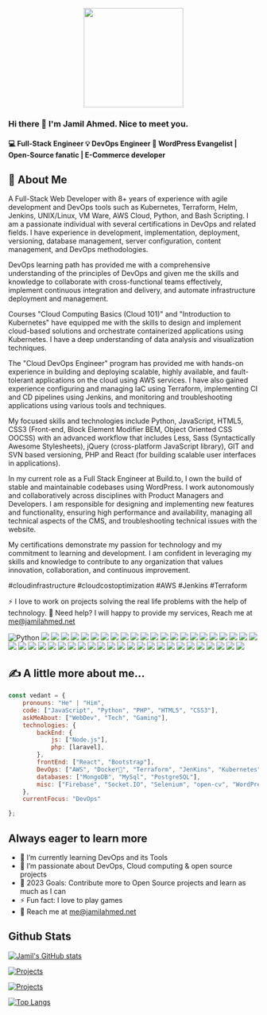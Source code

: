 <p align="center"><img style="text-align:center;" src="https://camo.githubusercontent.com/62da68eb62b1e5f175f7d1f0191dd89a653d7908feb22d37d4a0ab07365d6791/68747470733a2f2f6d656469612e67697068792e636f6d2f6d656469612f4d3967624264396e6244724f5475314d71782f67697068792e676966" width=200></p>

### Hi there 👋 I'm Jamil Ahmed. Nice to meet you.

#### 💻 Full-Stack Engineer 💡 DevOps Engineer 📢 WordPress Evangelist | Open-Source fanatic | E-Commerce developer

## 🚀 About Me
A Full-Stack Web Developer with 8+ years of experience with agile development and DevOps tools such as Kubernetes, Terraform, Helm, Jenkins, UNIX/Linux, VM Ware, AWS Cloud, Python, and Bash Scripting. I am a passionate individual with several certifications in DevOps and related fields. I have experience in development, implementation, deployment, versioning, database management, server configuration, content management, and DevOps methodologies. 

DevOps learning path has provided me with a comprehensive understanding of the principles of DevOps and given me the skills and knowledge to collaborate with cross-functional teams effectively, implement continuous integration and delivery, and automate infrastructure deployment and management.

Courses "Cloud Computing Basics (Cloud 101)" and "Introduction to Kubernetes" have equipped me with the skills to design and implement cloud-based solutions and orchestrate containerized applications using Kubernetes. I have a deep understanding of data analysis and visualization techniques. 

The "Cloud DevOps Engineer" program has provided me with hands-on experience in building and deploying scalable, highly available, and fault-tolerant applications on the cloud using AWS services. I have also gained experience configuring and managing IaC using Terraform, implementing CI and CD pipelines using Jenkins, and monitoring and troubleshooting applications using various tools and techniques.

My focused skills and technologies include Python, JavaScript, HTML5, CSS3 (Front-end, Block Element Modifier BEM, Object Oriented CSS OOCSS) with an advanced workflow that includes Less, Sass (Syntactically Awesome Stylesheets), jQuery (cross-platform JavaScript library), GIT and SVN based versioning, PHP and React (for building scalable user interfaces in applications).

In my current role as a Full Stack Engineer at Build.to, I own the build of stable and maintainable codebases using WordPress. I work autonomously and collaboratively across disciplines with Product Managers and Developers. I am responsible for designing and implementing new features and functionality, ensuring high performance and availability, managing all technical aspects of the CMS, and troubleshooting technical issues with the website.

My certifications demonstrate my passion for technology and my commitment to learning and development. I am confident in leveraging my skills and knowledge to contribute to any organization that values innovation, collaboration, and continuous improvement.

#cloudinfrastructure #cloudcostoptimization #AWS #Jenkins #Terraform

⚡ I love to work on projects solving the real life problems with the help of technology. 💬 Need help? I will happy to provide my services, Reach me at me@jamilahmed.net


![Python](https://img.shields.io/badge/Python-3776AB?style=for-the-badge&logo=python&logoColor=white)
![](https://img.shields.io/badge/JavaScript-F7DF1E?style=for-the-badge&logo=javascript&logoColor=black)
![](https://img.shields.io/badge/HTML5-E34F26?style=for-the-badge&logo=html5&logoColor=white)
![](https://img.shields.io/badge/CSS3-1572B6?style=for-the-badge&logo=css3&logoColor=white)
![](https://img.shields.io/badge/Sass-CC6699?style=for-the-badge&logo=sass&logoColor=white)
![](https://img.shields.io/badge/PHP-777BB4?style=for-the-badge&logo=php&logoColor=white)
![](https://img.shields.io/badge/Shell_Script-121011?style=for-the-badge&logo=gnu-bash&logoColor=white)
![](https://img.shields.io/badge/React_Native-20232A?style=for-the-badge&logo=react&logoColor=61DAFB)
![](https://img.shields.io/badge/MongoDB-4EA94B?style=for-the-badge&logo=mongodb&logoColor=white)
![](https://img.shields.io/badge/Express.js-404D59?style=for-the-badge)
![](https://img.shields.io/badge/React-20232A?style=for-the-badge&logo=react&logoColor=61DAFB)
![](https://img.shields.io/badge/Node.js-43853D?style=for-the-badge&logo=node.js&logoColor=white)
![](https://img.shields.io/badge/npm-CB3837?style=for-the-badge&logo=npm&logoColor=white)
![](https://img.shields.io/badge/Bootstrap-563D7C?style=for-the-badge&logo=bootstrap&logoColor=white)
![](https://img.shields.io/badge/Material--UI-0081CB?style=for-the-badge&logo=material-ui&logoColor=white)
![](https://img.shields.io/badge/jQuery-0769AD?style=for-the-badge&logo=jquery&logoColor=white)
![](https://img.shields.io/badge/Laravel-FF2D20?style=for-the-badge&logo=laravel&logoColor=white)
![](https://img.shields.io/badge/MySQL-00000F?style=for-the-badge&logo=mysql&logoColor=white)
![](https://img.shields.io/badge/MongoDB-4EA94B?style=for-the-badge&logo=mongodb&logoColor=white)
![](https://img.shields.io/badge/Heroku-430098?style=for-the-badge&logo=heroku&logoColor=white)
![](https://img.shields.io/badge/Amazon_AWS-FF9900?style=for-the-badge&logo=amazonaws&logoColor=white)
![](https://img.shields.io/badge/Google_Cloud-4285F4?style=for-the-badge&logo=google-cloud&logoColor=white)
![](https://img.shields.io/badge/GitHub_Actions-2088FF?style=for-the-badge&logo=github-actions&logoColor=white)
![](https://img.shields.io/badge/docker-%230db7ed.svg?style=for-the-badge&logo=docker&logoColor=white)
![](https://img.shields.io/badge/ESLint-4B3263?style=for-the-badge&logo=eslint&logoColor=white)
![](https://img.shields.io/badge/kubernetes-%23326ce5.svg?style=for-the-badge&logo=kubernetes&logoColor=white)
![](https://img.shields.io/badge/Postman-FF6C37?style=for-the-badge&logo=postman&logoColor=white)
![](https://img.shields.io/badge/terraform-%235835CC.svg?style=for-the-badge&logo=terraform&logoColor=white)
![](https://img.shields.io/badge/-ElasticSearch-005571?style=for-the-badge&logo=elasticsearch)
![](https://img.shields.io/badge/Trello-%23026AA7.svg?style=for-the-badge&logo=Trello&logoColor=white)
![](https://img.shields.io/badge/vagrant-%231563FF.svg?style=for-the-badge&logo=vagrant&logoColor=white)
![](https://img.shields.io/badge/VMware-607078?logo=vmware&logoColor=white&style=for-the-badge)
![](https://img.shields.io/badge/Linux-FCC624?style=for-the-badge&logo=linux&logoColor=black)
![](https://img.shields.io/badge/Ubuntu-E95420?style=for-the-badge&logo=ubuntu&logoColor=white)
![](https://img.shields.io/badge/Windows-0078D6?style=for-the-badge&logo=windows&logoColor=white)
![](https://img.shields.io/badge/WSL-0a97f5?style=for-the-badge&logo=linux&logoColor=white)
![](https://img.shields.io/badge/Amazon%20DynamoDB-4053D6?style=for-the-badge&logo=Amazon%20DynamoDB&logoColor=white)
![](https://img.shields.io/badge/GIT-E44C30?style=for-the-badge&logo=git&logoColor=white)
![](https://img.shields.io/badge/powershell-5391FE?style=for-the-badge&logo=powershell&logoColor=white)
![](https://img.shields.io/badge/Jenkins-D24939?style=for-the-badge&logo=Jenkins&logoColor=white)
![](https://img.shields.io/badge/Wordpress-21759B?style=for-the-badge&logo=wordpress&logoColor=white)
![](https://img.shields.io/badge/Cloudflare-F38020?style=for-the-badge&logo=Cloudflare&logoColor=white)
![](https://img.shields.io/badge/Microsoft_Office-D83B01?style=for-the-badge&logo=microsoft-office&logoColor=white)
![](https://img.shields.io/badge/NVIDIA-GTX1070-76B900?style=for-the-badge&logo=nvidia&logoColor=white)
![](https://img.shields.io/badge/Figma-F24E1E?style=for-the-badge&logo=figma&logoColor=white)
![](https://img.shields.io/badge/UpWork-6FDA44?style=for-the-badge&logo=Upwork&logoColor=white)
![](https://img.shields.io/badge/Visual_Studio_Code-0078D4?style=for-the-badge&logo=visual%20studio%20code&logoColor=white)



## :writing_hand: A little more about me...
```javascript
const vedant = {
    pronouns: "He" | "Him",
    code: ["JavaScript", "Python", "PHP", "HTML5", "CSS3"],
    askMeAbout: ["WebDev", "Tech", "Gaming"],
    technologies: {
        backEnd: {
            js: ["Node.js"],
            php: [laravel],
        },
        frontEnd: ["React", "Bootstrap"],
        DevOps: ["AWS", "Docker🐳", "Terraform", "JenKins", "Kubernetes", "Shell Script", "Linux"],
        databases: ["MongoDB", "MySql", "PostgreSQL"],
        misc: ["Firebase", "Socket.IO", "Selenium", "open-cv", "WordPress", "LinkedIn","Git"]
    },
    currentFocus: "DevOps"

};
```
## Always eager to learn more

 - 🌱 I’m currently learning DevOps and its Tools
 - 👯 I’m passionate about DevOps, Cloud computing & open source projects
 - 🥅 2023 Goals: Contribute more to Open Source projects and learn as much as I can
 - ⚡ Fun fact: I love to play games
 - 💬 Reach me at me@jamilahmed.net

## Github Stats

[![Jamil's GitHub stats](https://github-readme-stats.vercel.app/api?username=jimi008&count_private=true&show_icons=true&theme=jolly)](https://github.com/jimi008/jimi008)

[![Projects](https://github-readme-stats.vercel.app/api/pin/?username=jimi008&repo=Address-Book-Follow-up-Table)](https://github.com/jimi008/Address-Book-Follow-up-Table) 

[![Projects](https://github-readme-stats.vercel.app/api/pin/?username=jimi008&repo=Animated-WordPress-Login)](https://github.com/jimi008/Animated-WordPress-Login)

[![Top Langs](https://github-readme-stats.vercel.app/api/top-langs/?username=jimi008&layout=compact)](https://github.com/jimi008/jimi008)

<!--
**jimi008/jimi008** is a ✨ _special_ ✨ repository because its `README.md` (this file) appears on your GitHub profile.

Here are some ideas to get you started:

- 🔭 I’m currently working on ...
- 🌱 I’m currently learning ...
- 👯 I’m looking to collaborate on ...
- 🤔 I’m looking for help with ...
- 💬 Ask me about ...
- 📫 How to reach me: ...
- 😄 Pronouns: ...
- ⚡ Fun fact: ...
-->
